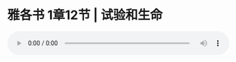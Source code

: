 # 雅各书 1章12节 | 试验和生命

<audio style="width: 100%;" preload="false" controls controlslist="nodownload"><source src="https://file.simai.life/audio/mp3/2019/191215_003.mp3" type="audio/mpeg">Your browser does not support the audio element.</audio>